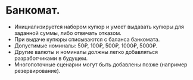 # Банкомат.
- Инициализируется набором купюр и умеет выдавать купюры для заданной суммы, либо отвечать отказом.
- При выдаче купюры списываются с баланса банкомата.
- Допустимые номиналы: 50₽, 100₽, 500₽, 1000₽, 5000₽.
- Другие валюты и номиналы должны легко добавляться разработчиками в будущем.
- Многопоточные сценарии могут быть добавлены позже (например резервирование).
